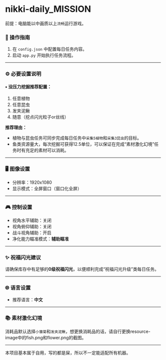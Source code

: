 

# nikki-daily_MISSION

前提：电脑能以中画质以上`流畅`运行游戏。

### 🧭 操作指南  
1. 在 `config.json` 中配置每日任务内容。  
2. 启动 `app.py` 开始执行任务流程。

---

### ⚙️ 必要设置说明  

#### ▪ 没压力挖掘推荐配置：
1. 任意植物  
2. 任意昆虫  
3. 发夹泥鳅  
4. 随意（挖点闪光粒子or丝线）

**推荐理由：**  
- 植物与昆虫任务可同步完成每日任务中`采集5植物`和`采集3昆虫`的目标。
- 鱼类资源量大，每次挖掘可获得12.5单位，可以保证在完成“素材激化幻境”任务时有充足的素材可以消耗。

---

### 🖥️ 图像设置  
- 分辨率：1920x1080  
- 显示模式：全屏窗口（窗口化全屏）

---

### 🎮 控制设置  
- 视角水平辅助：关闭  
- 视角俯仰辅助：关闭  
- 战斗视角辅助：开启
- 净化能力瞄准模式：**辅助瞄准**

---

### ✨ 祝福闪光建议  
请确保库存中有足够的**0级祝福闪光**，以便顺利完成“祝福闪光升级”类每日任务。

---

### 🌐 语言设置  
- 推荐语言：**中文**

---

### 📚 素材激化幻境
消耗品默认选择`小雏菊`和`发夹泥鳅`，想更换消耗品的话，请自行更换resource-image中的fish.png和flower.png的截图。

---

本项目基本属于自用，写的都是屎，所以不一定能适配所有机器。
